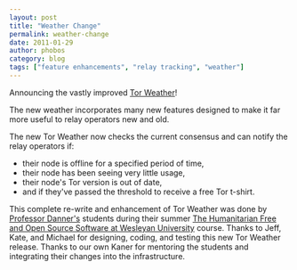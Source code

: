 ```yaml
---
layout: post
title: "Weather Change"
permalink: weather-change
date: 2011-01-29
author: phobos
category: blog
tags: ["feature enhancements", "relay tracking", "weather"]
---
```


Announcing the vastly improved [Tor Weather](https://weather.torproject.org/)!

The new weather incorporates many new features designed to make it far more useful to relay operators new and old.

The new Tor Weather now checks the current consensus and can notify the relay operators if:

- their node is offline for a specified period of time,
- their node has been seeing very little usage,
- their node's Tor version is out of date,
- and if they've passed the threshold to receive a free Tor t-shirt.

This complete re-write and enhancement of Tor Weather was done by [Professor Danner's](http://ndanner.web.wesleyan.edu/) students during their summer [The Humanitarian Free and Open Source Software at Wesleyan University](http://hfoss.wesleyan.edu/) course. Thanks to Jeff, Kate, and Michael for designing, coding, and testing this new Tor Weather release. Thanks to our own Kaner for mentoring the students and integrating their changes into the infrastructure.

